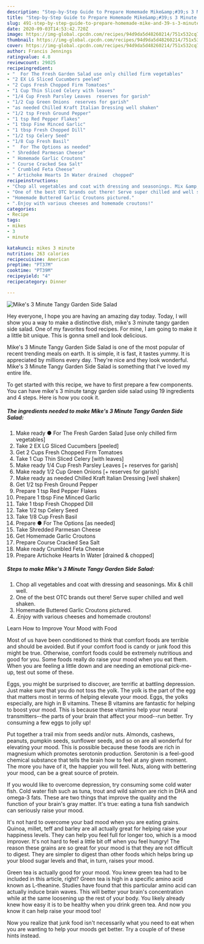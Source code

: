 ```yaml
---
description: "Step-by-Step Guide to Prepare Homemade Mike&amp;#39;s 3 Minute Tangy Garden Side Salad"
title: "Step-by-Step Guide to Prepare Homemade Mike&amp;#39;s 3 Minute Tangy Garden Side Salad"
slug: 491-step-by-step-guide-to-prepare-homemade-mike-and-39-s-3-minute-tangy-garden-side-salad
date: 2020-09-03T14:53:42.720Z
image: https://img-global.cpcdn.com/recipes/94d9da5d48260214/751x532cq70/mikes-3-minute-tangy-garden-side-salad-recipe-main-photo.jpg
thumbnail: https://img-global.cpcdn.com/recipes/94d9da5d48260214/751x532cq70/mikes-3-minute-tangy-garden-side-salad-recipe-main-photo.jpg
cover: https://img-global.cpcdn.com/recipes/94d9da5d48260214/751x532cq70/mikes-3-minute-tangy-garden-side-salad-recipe-main-photo.jpg
author: Francis Jennings
ratingvalue: 4.8
reviewcount: 29025
recipeingredient:
- "  For The Fresh Garden Salad use only chilled firm vegetables"
- "2 EX LG Sliced Cucumbers peeled"
- "2 Cups Fresh Chopped Firm Tomatoes"
- "1 Cup Thin Sliced Celery with leaves"
- "1/4 Cup Fresh Parsley Leaves  reserves for garish"
- "1/2 Cup Green Onions  reserves for garish"
- "as needed Chilled Kraft Italian Dressing well shaken"
- "1/2 tsp Fresh Ground Pepper"
- "1 tsp Red Pepper Flakes"
- "1 tbsp Fine Minced Garlic"
- "1 tbsp Fresh Chopped Dill"
- "1/2 tsp Celery Seed"
- "1/8 Cup Fresh Basil"
- "  For The Options as needed"
- " Shredded Parmesan Cheese"
- " Homemade Garlic Croutons"
- " Course Cracked Sea Salt"
- " Crumbled Feta Cheese"
- " Artichoke Hearts In Water drained  chopped"
recipeinstructions:
- "Chop all vegetables and coat with dressing and seasonings. Mix &amp; chill well."
- "One of the best OTC brands out there! Serve super chilled and well shaken."
- "Homemade Buttered Garlic Croutons pictured."
- ".Enjoy with various cheeses and homemade croutons!"
categories:
- Recipe
tags:
- mikes
- 3
- minute

katakunci: mikes 3 minute 
nutrition: 263 calories
recipecuisine: American
preptime: "PT37M"
cooktime: "PT39M"
recipeyield: "4"
recipecategory: Dinner

---
```



![Mike&#39;s 3 Minute Tangy Garden Side Salad](https://img-global.cpcdn.com/recipes/94d9da5d48260214/751x532cq70/mikes-3-minute-tangy-garden-side-salad-recipe-main-photo.jpg)

Hey everyone, I hope you are having an amazing day today. Today, I will show you a way to make a distinctive dish, mike&#39;s 3 minute tangy garden side salad. One of my favorites food recipes. For mine, I am going to make it a little bit unique. This is gonna smell and look delicious.



Mike&#39;s 3 Minute Tangy Garden Side Salad is one of the most popular of recent trending meals on earth. It is simple, it is fast, it tastes yummy. It is appreciated by millions every day. They're nice and they look wonderful. Mike&#39;s 3 Minute Tangy Garden Side Salad is something that I've loved my entire life.


To get started with this recipe, we have to first prepare a few components. You can have mike&#39;s 3 minute tangy garden side salad using 19 ingredients and 4 steps. Here is how you cook it.

<!--inarticleads1-->

##### The ingredients needed to make Mike&#39;s 3 Minute Tangy Garden Side Salad:

1. Make ready  ● For The Fresh Garden Salad [use only chilled firm vegetables]
1. Take 2 EX LG Sliced Cucumbers [peeled]
1. Get 2 Cups Fresh Chopped Firm Tomatoes
1. Take 1 Cup Thin Sliced Celery [with leaves]
1. Make ready 1/4 Cup Fresh Parsley Leaves [+ reserves for garish]
1. Make ready 1/2 Cup Green Onions [+ reserves for garish]
1. Make ready as needed Chilled Kraft Italian Dressing [well shaken]
1. Get 1/2 tsp Fresh Ground Pepper
1. Prepare 1 tsp Red Pepper Flakes
1. Prepare 1 tbsp Fine Minced Garlic
1. Take 1 tbsp Fresh Chopped Dill
1. Take 1/2 tsp Celery Seed
1. Take 1/8 Cup Fresh Basil
1. Prepare  ● For The Options [as needed]
1. Take  Shredded Parmesan Cheese
1. Get  Homemade Garlic Croutons
1. Prepare  Course Cracked Sea Salt
1. Make ready  Crumbled Feta Cheese
1. Prepare  Artichoke Hearts In Water [drained &amp; chopped]




<!--inarticleads2-->

##### Steps to make Mike&#39;s 3 Minute Tangy Garden Side Salad:

1. Chop all vegetables and coat with dressing and seasonings. Mix &amp; chill well.
1. One of the best OTC brands out there! Serve super chilled and well shaken.
1. Homemade Buttered Garlic Croutons pictured.
1. .Enjoy with various cheeses and homemade croutons!




Learn How to Improve Your Mood with Food


Most of us have been conditioned to think that comfort foods are terrible and should be avoided. But if your comfort food is candy or junk food this might be true. Otherwise, comfort foods could be extremely nutritious and good for you. Some foods really do raise your mood when you eat them. When you are feeling a little down and are needing an emotional pick-me-up, test out some of these.

Eggs, you might be surprised to discover, are terrific at battling depression. Just make sure that you do not toss the yolk. The yolk is the part of the egg that matters most in terms of helping elevate your mood. Eggs, the yolks especially, are high in B vitamins. These B vitamins are fantastic for helping to boost your mood. This is because these vitamins help your neural transmitters--the parts of your brain that affect your mood--run better. Try consuming a few eggs to jolly up!

Put together a trail mix from seeds and/or nuts. Almonds, cashews, peanuts, pumpkin seeds, sunflower seeds, and so on are all wonderful for elevating your mood. This is possible because these foods are rich in magnesium which promotes serotonin production. Serotonin is a feel-good chemical substance that tells the brain how to feel at any given moment. The more you have of it, the happier you will feel. Nuts, along with bettering your mood, can be a great source of protein.

If you would like to overcome depression, try consuming some cold water fish. Cold water fish such as tuna, trout and wild salmon are rich in DHA and omega-3 fats. These are two things that improve the quality and the function of your brain's gray matter. It's true: eating a tuna fish sandwich can seriously raise your mood. 

It's not hard to overcome your bad mood when you are eating grains. Quinoa, millet, teff and barley are all actually great for helping raise your happiness levels. They can help you feel full for longer too, which is a mood improver. It's not hard to feel a little bit off when you feel hungry! The reason these grains are so great for your mood is that they are not difficult to digest. They are simpler to digest than other foods which helps bring up your blood sugar levels and that, in turn, raises your mood.

Green tea is actually good for your mood. You knew green tea had to be included in this article, right? Green tea is high in a specific amino acid known as L-theanine. Studies have found that this particular amino acid can actually induce brain waves. This will better your brain's concentration while at the same loosening up the rest of your body. You likely already knew how easy it is to be healthy when you drink green tea. And now you know it can help raise your mood too!

Now you realize that junk food isn't necessarily what you need to eat when you are wanting to help your moods get better. Try  a  couple of  of  these  hints  instead.

